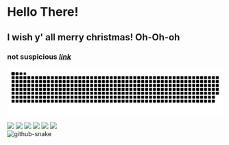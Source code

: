 # Hello There!

## I wish y' all merry christmas! Oh-Oh-oh

### not suspicious <a href="https://www.youtube.com/watch?v=aAkMkVFwAoo" target="_blank">*link*</a>


![Snake animation](https://github.com/TMHCA/TMHCA/blob/output/github-contribution-grid-snake-dark.svg)

<div>
  <img src="https://media.giphy.com/media/54Vj1kxvgyF4k/giphy.gif" width="100"/>
  <img src="https://media.giphy.com/media/10ECejNtM1GyRy/giphy.gif" width="100"/>
  <img src="https://media.giphy.com/media/oBQZIgNobc7ewVWvCd/giphy-downsized-large.gif" width="100"/>
  <img src="https://media.giphy.com/media/9C1nyePnovqlpEYFMD/giphy.gif" width="100"/>
  <img src="https://media.giphy.com/media/8FUmlOoL72HB3rR7wm/giphy.gif" width="100"/>
  <img src="https://j.gifs.com/wjxw1M.gif" width="100"/>
</div>
<picture>
  <source media="(prefers-color-scheme: dark)" srcset="[github-snake-dark.svg](https://github.com/TMHCA/TMHCA/blob/output/github-contribution-grid-snake-dark.svg)" />
  <source media="(prefers-color-scheme: light)" srcset="[github-snake.svg](https://github.com/TMHCA/TMHCA/blob/output/github-contribution-grid-snake.svg)" />
  <img alt="github-snake" src="github-snake.svg" />
</picture>
